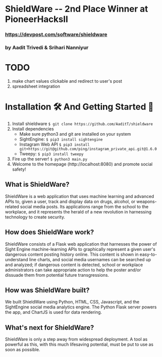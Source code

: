 # ShieldWare -- 2nd Place Winner at PioneerHacksII
### https://devpost.com/software/shieldware
### by Aadit Trivedi & Srihari Nanniyur

# TODO
1. make chart values clickable and redirect to user's post
2. spreadsheet integration

# Installation 🛠 And Getting Started 🔑
1) Install shieldware ``$ git clone https://github.com/AaditT/shieldware``
2) Install dependencies
    - Make sure python3 and git are installed on your system
    - SightEngine: ``$ pip3 install sightengine``
    - Instagram Web API ``$ pip3 install git+https://git@github.com/ping/instagram_private_api.git@1.6.0``
    - Tweepy: ``$ pip3 install tweepy``
3) Fire up the server! ``$ python3 main.py``
4) Welcome to the homepage (http://localhost:8080) and promote social safety!

## What is ShieldWare?
ShieldWare is a web application that uses machine learning and advanced APIs to, given a user, track and display data on drugs, alcohol, or weapons-related social media posts. Its applications range from the school to the workplace, and it represents the herald of a new revolution in harnessing technology to create security.

## How does ShieldWare work?
ShieldWare consists of a Flask web application that harnesses the power of Sight Engine machine-learning APIs to graphically represent a given user's dangerous content posting history online. This content is shown in easy-to-understand line charts, and social media usernames can be searched up and analyzed; if dangerous content is detected, school or workplace administrators can take appropriate action to help the poster and/or dissuade them from potential future transgressions.

## How was ShieldWare built?
We built ShieldWare using Python, HTML, CSS, Javascript, and the SightEngine social media analytics engine. The Python Flask server powers the app, and ChartJS is used for data rendering.

## What's next for ShieldWare?
ShieldWare is only a step away from widespread deployment. A tool as powerful as this, with this much lifesaving potential, must be put to use as soon as possible.
